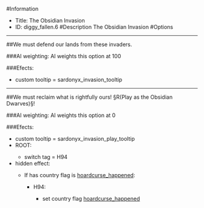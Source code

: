 #Information
 - Title: The Obsidian Invasion
 - ID: diggy_fallen.6
#Description
The Obsidian Invasion
#Options

___
##We must defend our lands from these invaders.

###AI weighting:
AI weights this option at 100


###Efects:<ul><li>custom tooltip = sardonyx_invasion_tooltip</li></ul>

___
##We must reclaim what is rightfully ours! §R(Play as the Obsidian Dwarves)§!

###AI weighting:
AI weights this option at 0


###Efects:<ul><li>custom tooltip = sardonyx_invasion_play_tooltip</li><li>ROOT:</li><ul><li>switch tag = H94</li></ul><li>hidden effect:</li><ul><li>If has country flag is [hoardcurse_happened](../flags/hoardcurse_happened.md):</li><ul><li>H94:</li><ul><li>set country flag [hoardcurse_happened](../flags/hoardcurse_happened.md)</li></ul></ul></ul></ul>
